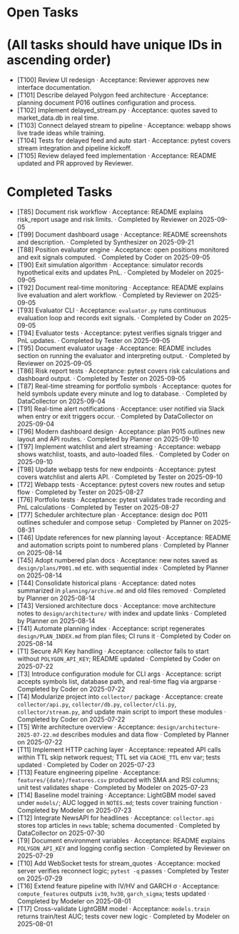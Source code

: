 # Open Tasks
# (All tasks should have unique IDs in ascending order)

- [T100] Review UI redesign · Acceptance: Reviewer approves new interface documentation.
- [T101] Describe delayed Polygon feed architecture · Acceptance: planning document P016 outlines configuration and process.
- [T102] Implement delayed_stream.py · Acceptance: quotes saved to market_data.db in real time.
- [T103] Connect delayed stream to pipeline · Acceptance: webapp shows live trade ideas while training.
- [T104] Tests for delayed feed and auto start · Acceptance: pytest covers stream integration and pipeline kickoff.
- [T105] Review delayed feed implementation · Acceptance: README updated and PR approved by Reviewer.

# Completed Tasks
- [T85] Document risk workflow · Acceptance: README explains risk_report usage and risk limits. · Completed by Reviewer on 2025-09-05
- [T99] Document dashboard usage · Acceptance: README screenshots and description. · Completed by Synthesizer on 2025-09-21
- [T88] Position evaluator engine · Acceptance: open positions monitored and exit signals computed. · Completed by Coder on 2025-09-05
- [T90] Exit simulation algorithm · Acceptance: simulator records hypothetical exits and updates PnL. · Completed by Modeler on 2025-09-05
- [T92] Document real-time monitoring · Acceptance: README explains live evaluation and alert workflow. · Completed by Reviewer on 2025-09-05
- [T93] Evaluator CLI · Acceptance: `evaluator.py` runs continuous evaluation loop and records exit signals. · Completed by Coder on 2025-09-05
- [T94] Evaluator tests · Acceptance: pytest verifies signals trigger and PnL updates. · Completed by Tester on 2025-09-05
- [T95] Document evaluator usage · Acceptance: README includes section on running the evaluator and interpreting output. · Completed by Reviewer on 2025-09-05
- [T86] Risk report tests · Acceptance: pytest covers risk calculations and dashboard output. · Completed by Tester on 2025-09-05
- [T87] Real-time streaming for portfolio symbols · Acceptance: quotes for held symbols update every minute and log to database. · Completed by DataCollector on 2025-09-04
- [T91] Real-time alert notifications · Acceptance: user notified via Slack when entry or exit triggers occur. · Completed by DataCollector on 2025-09-04
- [T96] Modern dashboard design · Acceptance: plan P015 outlines new layout and API routes. · Completed by Planner on 2025-09-10
- [T97] Implement watchlist and alert streaming · Acceptance: webapp shows watchlist, toasts, and auto-loaded files. · Completed by Coder on 2025-09-10
- [T98] Update webapp tests for new endpoints · Acceptance: pytest covers watchlist and alerts API. · Completed by Tester on 2025-09-10
- [T72] Webapp tests · Acceptance: pytest covers new routes and setup flow · Completed by Tester on 2025-08-27
- [T76] Portfolio tests · Acceptance: pytest validates trade recording and PnL calculations · Completed by Tester on 2025-08-27
- [T77] Scheduler architecture plan · Acceptance: design doc P011 outlines scheduler and compose setup · Completed by Planner on 2025-08-31
- [T46] Update references for new planning layout · Acceptance: README and automation scripts point to numbered plans · Completed by Planner on 2025-08-14
- [T45] Adopt numbered plan docs · Acceptance: new notes saved as `design/plans/P001.md` etc. with sequential index · Completed by Planner on 2025-08-14
- [T44] Consolidate historical plans · Acceptance: dated notes summarized in `planning/archive.md` and old files removed · Completed by Planner on 2025-08-14
- [T43] Versioned architecture docs · Acceptance: move architecture notes to `design/architecture/` with index and update links · Completed by Planner on 2025-08-14
- [T41] Automate planning index · Acceptance: script regenerates `design/PLAN_INDEX.md` from plan files; CI runs it · Completed by Coder on 2025-08-14
- [T1] Secure API Key handling · Acceptance: collector fails to start without `POLYGON_API_KEY`; README updated · Completed by Coder on 2025-07-22
- [T3] Introduce configuration module for CLI args · Acceptance: script accepts symbols list, database path, and real-time flag via argparse · Completed by Coder on 2025-07-22
- [T4] Modularize project into `collector/` package · Acceptance: create `collector/api.py`, `collector/db.py`, `collector/cli.py`, `collector/stream.py`, and update main script to import these modules · Completed by Coder on 2025-07-22
- [T5] Write architecture overview · Acceptance: `design/architecture-2025-07-22.md` describes modules and data flow · Completed by Planner on 2025-07-22
- [T11] Implement HTTP caching layer · Acceptance: repeated API calls within TTL skip network request; TTL set via `CACHE_TTL` env var; tests updated · Completed by Coder on 2025-07-23
- [T13] Feature engineering pipeline · Acceptance: `features/{date}/features.csv` produced with SMA and RSI columns; unit test validates shape · Completed by Modeler on 2025-07-23
- [T14] Baseline model training · Acceptance: LightGBM model saved under `models/`; AUC logged in `NOTES.md`; tests cover training function · Completed by Modeler on 2025-07-23
- [T12] Integrate NewsAPI for headlines · Acceptance: `collector.api` stores top articles in `news` table; schema documented · Completed by DataCollector on 2025-07-30
- [T9] Document environment variables · Acceptance: README explains `POLYGON_API_KEY` and logging config section · Completed by Reviewer on 2025-07-29
- [T10] Add WebSocket tests for stream_quotes · Acceptance: mocked server verifies reconnect logic; `pytest -q` passes · Completed by Tester on 2025-07-29
- [T16] Extend feature pipeline with IV/HV and GARCH σ · Acceptance: `compute_features` outputs `iv30`, `hv30`, `garch_sigma`; tests updated · Completed by Modeler on 2025-08-01
- [T17] Cross-validate LightGBM model · Acceptance: `models.train` returns train/test AUC; tests cover new logic · Completed by Modeler on 2025-08-01
